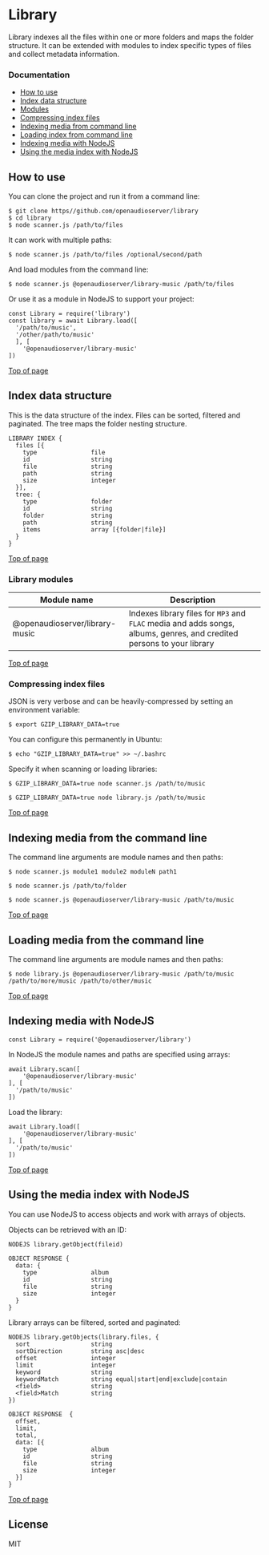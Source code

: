 # Library

Library indexes all the files within one or more folders and maps the folder structure.  It can be extended with modules to index specific types of files and collect metadata information.

### Documentation

- [How to use](#how-to-use)
- [Index data structure](#index-data-structure)
- [Modules](#library-modules)
- [Compressing index files](#compressing-index-files)
- [Indexing media from command line](#indexing-media-from-the-command-line)
- [Loading index from command line](#loading-index-from-the-command-line)
- [Indexing media with NodeJS](#indexing-media-with-nodejs)
- [Using the media index with NodeJS](#using-the-media-index-with-nodejs)

## How to use 

You can clone the project and run it from a command line:

    $ git clone https//github.com/openaudioserver/library
    $ cd library
    $ node scanner.js /path/to/files

It can work with multiple paths:

    $ node scanner.js /path/to/files /optional/second/path

And load modules from the command line:

    $ node scanner.js @openaudioserver/library-music /path/to/files

Or use it as a module in NodeJS to support your project: 

    const Library = require('library')
    const library = await Library.load([
      '/path/to/music', 
      '/other/path/to/music'
      ], [
        '@openaudioserver/library-music'
    ])

[Top of page](#documentation)    

## Index data structure

This is the data structure of the index.  Files can be sorted, filtered and paginated.  The tree maps the folder nesting structure.

    LIBRARY INDEX {
      files [{
        type               file
        id                 string
        file               string
        path               string
        size               integer
      }],
      tree: {
        type               folder
        id                 string
        folder             string
        path               string
        items              array [{folder|file}]
      }
    }

[Top of page](#documentation)

### Library modules

| Module name                    | Description                                                                                                           |
| ------------------------------ | --------------------------------------------------------------------------------------------------------------------- |
| @openaudioserver/library-music | Indexes library files for `MP3` and `FLAC` media and adds songs, albums, genres, and credited persons to your library | 

[Top of page](#documentation)

### Compressing index files

JSON is very verbose and can be heavily-compressed by setting an environment variable:

    $ export GZIP_LIBRARY_DATA=true

You can configure this permanently in Ubuntu:

    $ echo "GZIP_LIBRARY_DATA=true" >> ~/.bashrc

Specify it when scanning or loading libraries:

    $ GZIP_LIBRARY_DATA=true node scanner.js /path/to/music

    $ GZIP_LIBRARY_DATA=true node library.js /path/to/music

[Top of page](#documentation)

## Indexing media from the command line 

The command line arguments are module names and then paths:

    $ node scanner.js module1 module2 moduleN path1

    $ node scanner.js /path/to/folder

    $ node scanner.js @openaudioserver/library-music /path/to/music

[Top of page](#documentation)

## Loading media from the command line 

The command line arguments are module names and then paths:

    $ node library.js @openaudioserver/library-music /path/to/music /path/to/more/music /path/to/other/music

[Top of page](#documentation)

## Indexing media with NodeJS

    const Library = require('@openaudioserver/library')

In NodeJS the module names and paths are specified using arrays:

    await Library.scan([
        '@openaudioserver/library-music'
    ], [
      '/path/to/music'
    ])

Load the library:

    await Library.load([
        '@openaudioserver/library-music'
    ], [
      '/path/to/music'
    ])

[Top of page](#documentation)

## Using the media index with NodeJS

You can use NodeJS to access objects and work with arrays of objects.

Objects can be retrieved with an ID:

    NODEJS library.getObject(fileid)

    OBJECT RESPONSE {
      data: {
        type               album
        id                 string
        file               string
        size               integer
      }
    }

Library arrays can be filtered, sorted and paginated:

    NODEJS library.getObjects(library.files, {
      sort                 string
      sortDirection        string asc|desc
      offset               integer
      limit                integer
      keyword              string
      keywordMatch         string equal|start|end|exclude|contain
      <field>              string
      <field>Match         string
    })

    OBJECT RESPONSE  {
      offset,
      limit,
      total,
      data: [{
        type               album
        id                 string
        file               string
        size               integer
      }]
    }

[Top of page](#documentation)

## License

MIT
